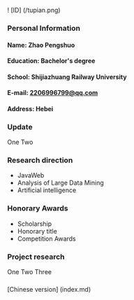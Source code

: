 ! [ID] (/tupian.png)
### Personal Information
#### Name: Zhao Pengshuo
#### Education: Bachelor's degree
#### School: Shijiazhuang Railway University
#### E-mail: 2206996799@qq.com
#### Address: Hebei

### Update
One
Two

### Research direction
- JavaWeb
- Analysis of Large Data Mining
- Artificial intelligence

### Honorary Awards
- Scholarship
- Honorary title
- Competition Awards

### Project research
One
Two
Three

###
[Chinese version] (index.md)
